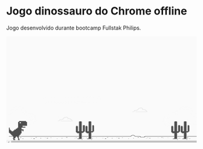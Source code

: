# Jogo dinossauro do Chrome offline

Jogo desenvolvido durante bootcamp Fullstak Philips.

![jogo](https://github.com/whenes/jogo-dinosauro-dio/blob/main/screenshot.png)
